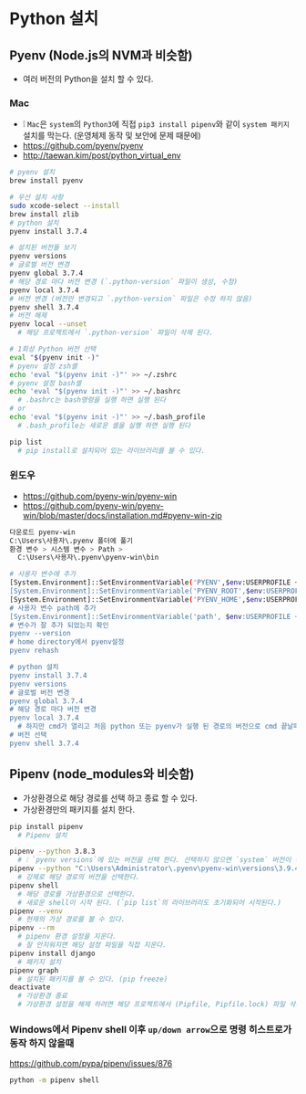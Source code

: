 # Python 설치

## Pyenv (Node.js의 NVM과 비슷함)
* 여러 버전의 Python을 설치 할 수 있다.

### Mac
* ❕ `Mac`은 `system`의 `Python3`에 직접 `pip3 install pipenv`와 같이 `system 패키지` 설치를 막는다. (운영체제 동작 및 보안에 문제 때문에)
* https://github.com/pyenv/pyenv
* http://taewan.kim/post/python_virtual_env
```sh
# pyenv 설치
brew install pyenv

# 우선 설치 사항
sudo xcode-select --install
brew install zlib
# python 설치
pyenv install 3.7.4

# 설치된 버전들 보기
pyenv versions
# 글로벌 버전 변경
pyenv global 3.7.4
# 해당 경로 마다 버전 변경 (`.python-version` 파일이 생성, 수정)
pyenv local 3.7.4
# 버전 변경 (버전만 변경되고 `.python-version` 파일은 수정 하지 않음)
pyenv shell 3.7.4
# 버전 해제
pyenv local --unset
  # 해당 프로젝트에서 `.python-version` 파일이 삭제 된다.

# 1회성 Python 버전 선택
eval "$(pyenv init -)"
# pyenv 설정 zsh셸
echo 'eval "$(pyenv init -)"' >> ~/.zshrc
# pyenv 설정 bash셸
echo 'eval "$(pyenv init -)"' >> ~/.bashrc
  # .bashrc는 bash명령을 실행 하면 실행 된다
# or
echo 'eval "$(pyenv init -)"' >> ~/.bash_profile
  # .bash_profile는 새로운 셸을 실행 하면 실행 된다

pip list
  # pip install로 설치되어 있는 라이브러리를 볼 수 있다.
```

<!--
#### Mac Big Sur
* https://github.com/pyenv/pyenv/issues/1643
```sh
pyenv install --patch 3.7.4 < <(curl -sSL https://github.com/python/cpython/commit/8ea6353.patch)
```
-->

### 윈도우
* https://github.com/pyenv-win/pyenv-win
* https://github.com/pyenv-win/pyenv-win/blob/master/docs/installation.md#pyenv-win-zip
```sh
다운로드 pyenv-win
C:\Users\사용자\.pyenv 폴더에 풀기
환경 변수 > 시스템 변수 > Path > 
  C:\Users\사용자\.pyenv\pyenv-win\bin

# 사용자 변수에 추가
[System.Environment]::SetEnvironmentVariable('PYENV',$env:USERPROFILE + "\.pyenv\pyenv-win\","User")
[System.Environment]::SetEnvironmentVariable('PYENV_ROOT',$env:USERPROFILE + "\.pyenv\pyenv-win\","User")
[System.Environment]::SetEnvironmentVariable('PYENV_HOME',$env:USERPROFILE + "\.pyenv\pyenv-win\","User")
# 사용자 변수 path에 추가
[System.Environment]::SetEnvironmentVariable('path', $env:USERPROFILE + "\.pyenv\pyenv-win\bin;" + $env:USERPROFILE + "\.pyenv\pyenv-win\shims;" + [System.Environment]::GetEnvironmentVariable('path', "User"),"User")
# 변수가 잘 추가 되었는지 확인
pyenv --version
# home directory에서 pyenv설정
pyenv rehash

# python 설치
pyenv install 3.7.4
pyenv versions
# 글로벌 버전 변경
pyenv global 3.7.4
# 해당 경로 마다 버전 변경
pyenv local 3.7.4
  # 하지만 cmd가 열리고 처음 python 또는 pyenv가 실행 된 경로의 버전으로 cmd 끝날때 까지 적용 된다
# 버전 선택
pyenv shell 3.7.4
```

## Pipenv (node_modules와 비슷함)
* 가상환경으로 해당 경로를 선택 하고 종료 할 수 있다.
* 가상환경만의 패키지를 설치 한다.
```sh
pip install pipenv
  # Pipenv 설치
```
```sh
pipenv --python 3.8.3
  # ❕ `pyenv versions`에 있는 버전을 선택 한다. 선택하지 않으면 `system` 버전이 선택될 수 있다.
pipenv --python "C:\Users\Administrator\.pyenv\pyenv-win\versions\3.9.4\python.exe"
  # 강제로 해당 경로의 버전을 선택한다.
pipenv shell
  # 해당 경로를 가상환경으로 선택한다.
  # 새로운 shell이 시작 된다. (`pip list`의 라이브러리도 초기화되어 시작된다.)
pipenv --venv
  # 현재의 가상 경로를 볼 수 있다.
pipenv --rm
  # pipenv 환경 설정을 지운다.
  # 잘 안지워지면 해당 설정 파일을 직접 지운다.
pipenv install django
  # 패키지 설치
pipenv graph
  # 설치된 패키지를 볼 수 있다. (pip freeze)
deactivate
  # 가상환경 종료
  # 가상환경 설정을 해제 하려면 해당 프로젝트에서 (Pipfile, Pipfile.lock) 파일 삭제
```

### Windows에서 Pipenv shell 이후 `up/down arrow`으로 명령 히스트로가 동작 하지 않을때
https://github.com/pypa/pipenv/issues/876
```sh
python -m pipenv shell
```
